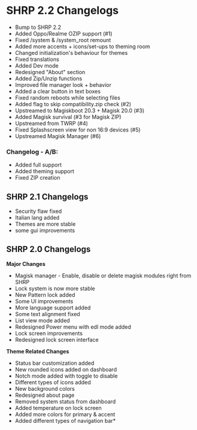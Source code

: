 # SHRP 2.2 Changelogs

* Bump to SHRP 2.2
* Added Oppo/Realme OZIP support (#1)
* Fixed /system & /system_root remount
* Added more accents + icons/set-ups to theming room
* Changed initialization's behaviour for themes
* Fixed translations
* Added Dev mode
* Redesigned "About" section
* Added Zip/Unzip functions
* Improved file manager look + behavior
* Added a clear button in text boxes
* Fixed random reboots while selecting files
* Added flag to skip compatibility.zip check (#2)
* Upstreamed to Magiskboot 20.3 + Magisk 20.0 (#3)
* Added Magisk survival (#3 for Magisk ZIP)
* Upstreamed from TWRP (#4)
* Fixed Splashscreen view for non 16:9 devices (#5)
* Upstreamed Magisk Manager (#6)

### Changelog - A/B:
* Added full support
* Added theming support
* Fixed ZIP creation


## SHRP 2.1 Changelogs

* Security flaw fixed
* Italian lang added
* Themes are more stable
* some gui improvements

## SHRP 2.0 Changelogs

**Major Changes**

* Magisk manager - Enable, disable or delete magisk modules right from SHRP
* Lock system is now more stable
* New Pattern lock added
* Some UI improvements
* More language support added
* Some text alignment fixed
* List view mode added
* Redesigned Power menu with edl mode added
* Lock screen improvements
* Redesigned lock screen interface

**Theme Related Changes**

* Status bar customization added
* New rounded icons added on dashboard
* Notch mode added with toggle to disable
* Different types of icons added
* New background colors
* Redesigned about page
* Removed system status from dashboard
* Added temperature on lock screen
* Added more colors for primary & accent
* Added different types of navigation bar*
